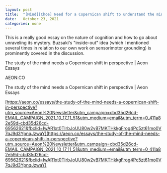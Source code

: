 ```yaml
---
layout: post
title:  "[Mind][Choe] Need for a Copernican shift to understand the mind: Pamela Lyon"
date:   October 23, 2021
categories: none
---
```


This is a really good essay on the nature of cognition and how to go about unraveling its mystery. 
Buzsaki's "inside-out" idea (which I mentioned several times in relation to our own work on sensorimotor grounding) is prominently covered in the discussion.

The study of the mind needs a Copernican shift in perspective | Aeon Essays

AEON.CO

The study of the mind needs a Copernican shift in perspective | Aeon Essays


[https://aeon.co/essays/the-study-of-the-mind-needs-a-copernican-shift-in-perspective?utm_source=Aeon%20Newsletter&utm_campaign=cbd35d26cd-EMAIL_CAMPAIGN_2021_10_17_11_51&utm_medium=email&utm_term=0_411a82e59d-cbd35d26cd-69562621&fbclid=IwAR1xt0TIrbJoUU80w2vB7MKTHkkgFrog4Pc5zt61mo0V7qJ9d3YpnqJzwaY](https://aeon.co/essays/the-study-of-the-mind-needs-a-copernican-shift-in-perspective?utm_source=Aeon%20Newsletter&utm_campaign=cbd35d26cd-EMAIL_CAMPAIGN_2021_10_17_11_51&utm_medium=email&utm_term=0_411a82e59d-cbd35d26cd-69562621&fbclid=IwAR1xt0TIrbJoUU80w2vB7MKTHkkgFrog4Pc5zt61mo0V7qJ9d3YpnqJzwaY)

 

